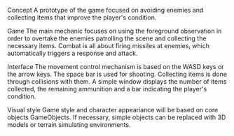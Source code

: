 Concept
A prototype of the game focused on avoiding enemies and collecting items that improve the player's condition.

Game
The main mechanic focuses on using the foreground observation in order to overtake the enemies patrolling the scene and collecting the necessary items.
Combat is all about firing missiles at enemies, which automatically triggers a response and attack.

Interface
The movement control mechanism is based on the WASD keys or the arrow keys. The space bar is used for shooting. Collecting items is done through collisions with them. A simple window displays the number of items collected, the remaining ammunition and a bar indicating the player's condition.

Visual style
Game style and character appeariance will be based on core objects GameObjects. If necessary, simple objects can be replaced with 3D models or terrain simulating environments.
